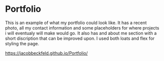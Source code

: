 # Portfolio
This is an example of what my portfolio could look like.
It has a recent photo, all my contact information and some placeholders for where projects i will eventualy will make would go.
It also has and about me section with a short discription that can be improved upon.
I used both loats and flex for styling the page.

https://jacobbeckfeld.github.io/Portfolio/

